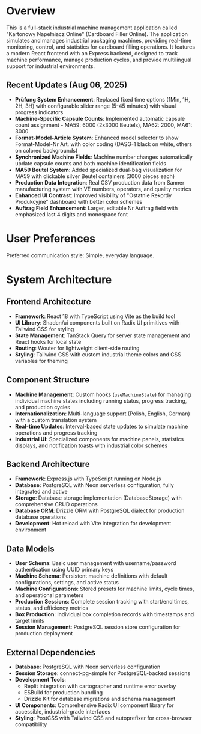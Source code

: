 # Overview

This is a full-stack industrial machine management application called "Kartonowy Napełniacz Online" (Cardboard Filler Online). The application simulates and manages industrial packaging machines, providing real-time monitoring, control, and statistics for cardboard filling operations. It features a modern React frontend with an Express backend, designed to track machine performance, manage production cycles, and provide multilingual support for industrial environments.

## Recent Updates (Aug 06, 2025)

- **Prüfung System Enhancement**: Replaced fixed time options (1Min, 1H, 2H, 3H) with configurable slider range (5-45 minutes) with visual progress indicators
- **Machine-Specific Capsule Counts**: Implemented automatic capsule count assignment - MA59: 6000 (2x3000 Beutels), MA62: 2000, MA61: 3000
- **Format-Model-Article System**: Enhanced model selector to show Format-Model-Nr Art. with color coding (DASG-1 black on white, others on colored backgrounds)
- **Synchronized Machine Fields**: Machine number changes automatically update capsule counts and both machine identification fields
- **MA59 Beutel System**: Added specialized dual-bag visualization for MA59 with clickable silver Beutel containers (3000 pieces each)
- **Production Data Integration**: Real CSV production data from Sanner manufacturing system with VE numbers, operators, and quality metrics
- **Enhanced UI Contrast**: Improved visibility of "Ostatnie Rekordy Produkcyjne" dashboard with better color schemes
- **Auftrag Field Enhancement**: Larger, editable Nr Auftrag field with emphasized last 4 digits and monospace font

# User Preferences

Preferred communication style: Simple, everyday language.

# System Architecture

## Frontend Architecture
- **Framework**: React 18 with TypeScript using Vite as the build tool
- **UI Library**: Shadcn/ui components built on Radix UI primitives with Tailwind CSS for styling
- **State Management**: TanStack Query for server state management and React hooks for local state
- **Routing**: Wouter for lightweight client-side routing
- **Styling**: Tailwind CSS with custom industrial theme colors and CSS variables for theming

## Component Structure
- **Machine Management**: Custom hooks (`useMachineState`) for managing individual machine states including running status, progress tracking, and production cycles
- **Internationalization**: Multi-language support (Polish, English, German) with a custom translation system
- **Real-time Updates**: Interval-based state updates to simulate machine operations and progress tracking
- **Industrial UI**: Specialized components for machine panels, statistics displays, and notification toasts with industrial color schemes

## Backend Architecture
- **Framework**: Express.js with TypeScript running on Node.js
- **Database**: PostgreSQL with Neon serverless configuration, fully integrated and active
- **Storage**: Database storage implementation (DatabaseStorage) with comprehensive CRUD operations
- **Database ORM**: Drizzle ORM with PostgreSQL dialect for production database operations
- **Development**: Hot reload with Vite integration for development environment

## Data Models
- **User Schema**: Basic user management with username/password authentication using UUID primary keys
- **Machine Schema**: Persistent machine definitions with default configurations, settings, and active status
- **Machine Configurations**: Stored presets for machine limits, cycle times, and operational parameters
- **Production Sessions**: Complete session tracking with start/end times, status, and efficiency metrics
- **Box Production**: Individual box completion records with timestamps and target limits
- **Session Management**: PostgreSQL session store configuration for production deployment

## External Dependencies
- **Database**: PostgreSQL with Neon serverless configuration
- **Session Storage**: connect-pg-simple for PostgreSQL-backed sessions
- **Development Tools**: 
  - Replit integration with cartographer and runtime error overlay
  - ESBuild for production bundling
  - Drizzle Kit for database migrations and schema management
- **UI Components**: Comprehensive Radix UI component library for accessible, industrial-grade interfaces
- **Styling**: PostCSS with Tailwind CSS and autoprefixer for cross-browser compatibility